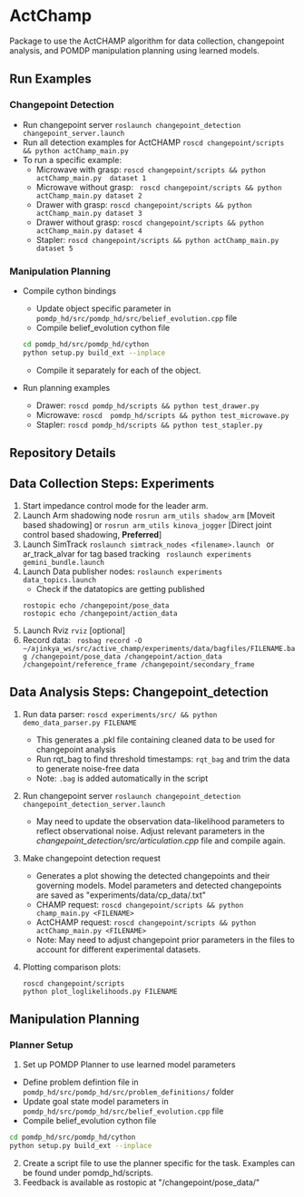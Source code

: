 # ActChamp
Package to use the ActCHAMP algorithm for data collection, changepoint analysis, and POMDP manipulation planning using learned models.

## Run Examples
### Changepoint Detection
- Run changepoint server ```roslaunch changepoint_detection changepoint_server.launch ```
- Run all detection examples for ActCHAMP ``` roscd changepoint/scripts && python actChamp_main.py ```
- To run a specific example:
  - Microwave with grasp: ``` roscd changepoint/scripts && python actChamp_main.py  dataset 1 ```
  - Microwave without grasp: ``` roscd changepoint/scripts && python actChamp_main.py dataset 2```
  - Drawer with grasp: ``` roscd changepoint/scripts && python actChamp_main.py dataset 3 ```
  - Drawer without grasp: ``` roscd changepoint/scripts && python actChamp_main.py dataset 4 ```
  - Stapler: ``` roscd changepoint/scripts && python actChamp_main.py dataset 5 ```

### Manipulation Planning
- Compile cython bindings
  - Update object specific parameter in  `pomdp_hd/src/pomdp_hd/src/belief_evolution.cpp` file
  - Compile belief_evolution cython file 
  ``` bash
  cd pomdp_hd/src/pomdp_hd/cython
  python setup.py build_ext --inplace
  ```
  - Compile it separately for each of the object. 

- Run planning examples
  - Drawer: ``` roscd pomdp_hd/scripts && python test_drawer.py ```
  - Microwave: ``` roscd  pomdp_hd/scripts && python test_microwave.py ```
  - Stapler: ``` roscd pomdp_hd/scripts && python test_stapler.py ```


## Repository Details
## Data Collection Steps: Experiments
1. Start impedance control mode for the leader arm.
2. Launch Arm shadowing node ```rosrun arm_utils shadow_arm``` [Moveit based shadowing] or ```rosrun arm_utils kinova_jogger``` [Direct joint control based shadowing, **Preferred**]
3. Launch SimTrack ```roslaunch simtrack_nodes <filename>.launch ``` or ar_track_alvar for tag based tracking ``` roslaunch experiments gemini_bundle.launch```
4. Launch Data publisher nodes: ```roslaunch experiments data_topics.launch```
   - Check if the datatopics are getting published 
   ``` 
   rostopic echo /changepoint/pose_data
   rostopic echo /changepoint/action_data
   ```
5. Launch Rviz ```rviz``` [optional]
6. Record data: ``` rosbag record -O ~/ajinkya_ws/src/active_champ/experiments/data/bagfiles/FILENAME.bag /changepoint/pose_data /changepoint/action_data /changepoint/reference_frame /changepoint/secondary_frame```


## Data Analysis Steps: Changepoint_detection
1. Run data parser:  ``` roscd experiments/src/ &&
    python demo_data_parser.py FILENAME ```
   - This generates a <FILENAME>.pkl file containing cleaned data to be used for changepoint analysis
   - Run rqt_bag to find threshold timestamps: ```rqt_bag``` and trim the data to generate noise-free data
   - Note: `.bag` is added automatically in the script 
 
 2. Run changepoint server ```roslaunch changepoint_detection changepoint_detection_server.launch ```
    - May need to update the observation data-likelihood parameters to reflect observational noise. Adjust relevant parameters in the *changepoint_detection/src/articulation.cpp* file and compile again.

 3. Make changepoint detection request
    - Generates a plot showing the detected changepoints and their governing models. Model parameters and detected changepoints are saved as "experiments/data/cp_data/<FILENAME>.txt"
    - CHAMP request: 
    ``` roscd changepoint/scripts && python champ_main.py <FILENAME> ```
    - ActCHAMP request: ``` roscd changepoint/scripts && python actChamp_main.py <FILENAME> ```
    - Note: May need to adjust changepoint prior parameters in the files to account for different experimental datasets.

4. Plotting comparison plots: 
    ```
    roscd changepoint/scripts
    python plot_loglikelihoods.py FILENAME
    ```

## Manipulation Planning
### Planner Setup
1. Set up POMDP Planner to use learned model parameters
  - Define problem defintion file in `pomdp_hd/src/pomdp_hd/src/problem_definitions/` folder
  - Update goal state model parameters in `pomdp_hd/src/pomdp_hd/src/belief_evolution.cpp` file
  - Compile belief_evolution cython file 
  ``` bash
  cd pomdp_hd/src/pomdp_hd/cython
  python setup.py build_ext --inplace
  ```
2. Create a script file to use the planner specific for the task. Examples can be found under pomdp_hd/scripts.
3. Feedback is available as rostopic at "/changepoint/pose_data/"
